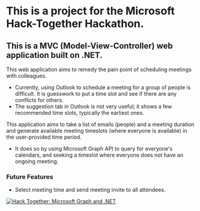 # This is a project for the Microsoft Hack-Together Hackathon.

## This is a MVC (Model-View-Controller) web application built on .NET. 

This web application aims to remedy the pain point of scheduling meetings with colleagues. 
- Currently, using Outlook to schedule a meeting for a group of people is difficult. It is guesswork to put a time slot and see if there are any conflicts for others. 
- The suggestion tab in Outlook is not very useful; it shows a few recommended time slots, typically the earliest ones.

This application aims to take a list of emails (people) and a meeting duration and generate available meeting timeslots (where everyone is available) in the user-provided time period. 
- It does so by using Microsoft Graph API to query for everyone's calendars, and seeking a timeslot where everyone does not have an ongoing meeting.

### Future Features
- Select meeting time and send meeting invite to all attendees.

[![Hack Together: Microsoft Graph and .NET](https://img.shields.io/badge/Microsoft%20-Hack--Together-orange?style=for-the-badge&logo=microsoft)](https://github.com/microsoft/hack-together)
